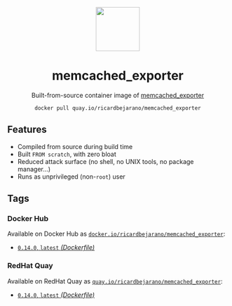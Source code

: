 <div align="center">
	<p><img src="https://em-content.zobj.net/thumbs/160/apple/325/fire_1f525.png" width="100px"></p>
	<h1>memcached_exporter</h1>
	<p>Built-from-source container image of <a href="https://github.com/prometheus/memcached_exporter">memcached_exporter</a></p>
	<code>docker pull quay.io/ricardbejarano/memcached_exporter</code>
</div>


## Features

* Compiled from source during build time
* Built `FROM scratch`, with zero bloat
* Reduced attack surface (no shell, no UNIX tools, no package manager...)
* Runs as unprivileged (non-`root`) user


## Tags

### Docker Hub

Available on Docker Hub as [`docker.io/ricardbejarano/memcached_exporter`](https://hub.docker.com/r/ricardbejarano/memcached_exporter):

- [`0.14.0`, `latest` *(Dockerfile)*](Dockerfile)

### RedHat Quay

Available on RedHat Quay as [`quay.io/ricardbejarano/memcached_exporter`](https://quay.io/repository/ricardbejarano/memcached_exporter):

- [`0.14.0`, `latest` *(Dockerfile)*](Dockerfile)
